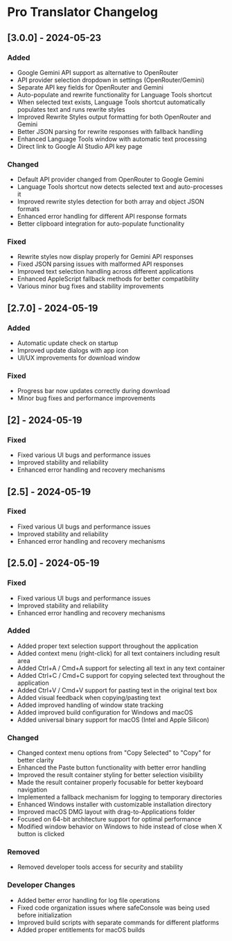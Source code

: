 # Pro Translator Changelog

## [3.0.0] - 2024-05-23

### Added
- Google Gemini API support as alternative to OpenRouter
- API provider selection dropdown in settings (OpenRouter/Gemini)
- Separate API key fields for OpenRouter and Gemini
- Auto-populate and rewrite functionality for Language Tools shortcut
- When selected text exists, Language Tools shortcut automatically populates text and runs rewrite styles
- Improved Rewrite Styles output formatting for both OpenRouter and Gemini
- Better JSON parsing for rewrite responses with fallback handling
- Enhanced Language Tools window with automatic text processing
- Direct link to Google AI Studio API key page

### Changed
- Default API provider changed from OpenRouter to Google Gemini
- Language Tools shortcut now detects selected text and auto-processes it
- Improved rewrite styles detection for both array and object JSON formats
- Enhanced error handling for different API response formats
- Better clipboard integration for auto-populate functionality

### Fixed
- Rewrite styles now display properly for Gemini API responses
- Fixed JSON parsing issues with malformed API responses
- Improved text selection handling across different applications
- Enhanced AppleScript fallback methods for better compatibility
- Various minor bug fixes and stability improvements

## [2.7.0] - 2024-05-19

### Added
- Automatic update check on startup
- Improved update dialogs with app icon
- UI/UX improvements for download window

### Fixed
- Progress bar now updates correctly during download
- Minor bug fixes and performance improvements

## [2] - 2024-05-19

### Fixed
- Fixed various UI bugs and performance issues
- Improved stability and reliability
- Enhanced error handling and recovery mechanisms

## [2.5] - 2024-05-19

### Fixed
- Fixed various UI bugs and performance issues
- Improved stability and reliability
- Enhanced error handling and recovery mechanisms

## [2.5.0] - 2024-05-19

### Fixed
- Fixed various UI bugs and performance issues
- Improved stability and reliability
- Enhanced error handling and recovery mechanisms

### Added
- Added proper text selection support throughout the application
- Added context menu (right-click) for all text containers including result area
- Added Ctrl+A / Cmd+A support for selecting all text in any text container
- Added Ctrl+C / Cmd+C support for copying selected text throughout the application
- Added Ctrl+V / Cmd+V support for pasting text in the original text box
- Added visual feedback when copying/pasting text
- Added improved handling of window state tracking
- Added improved build configuration for Windows and macOS
- Added universal binary support for macOS (Intel and Apple Silicon)

### Changed
- Changed context menu options from "Copy Selected" to "Copy" for better clarity
- Enhanced the Paste button functionality with better error handling
- Improved the result container styling for better selection visibility
- Made the result container properly focusable for better keyboard navigation
- Implemented a fallback mechanism for logging to temporary directories
- Enhanced Windows installer with customizable installation directory
- Improved macOS DMG layout with drag-to-Applications folder
- Focused on 64-bit architecture support for optimal performance
- Modified window behavior on Windows to hide instead of close when X button is clicked

### Removed
- Removed developer tools access for security and stability

### Developer Changes
- Added better error handling for log file operations
- Fixed code organization issues where safeConsole was being used before initialization
- Improved build scripts with separate commands for different platforms
- Added proper entitlements for macOS builds 